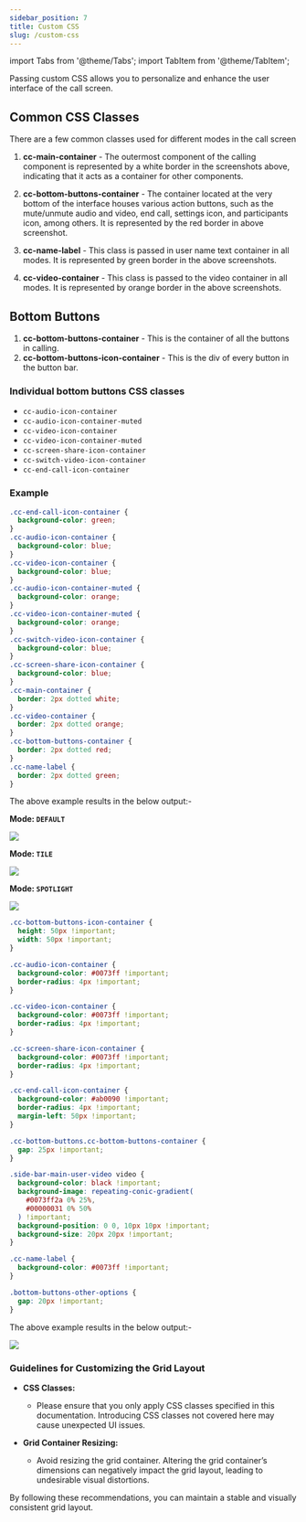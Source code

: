 ```yaml
---
sidebar_position: 7
title: Custom CSS
slug: /custom-css
---
```


import Tabs from '@theme/Tabs';
import TabItem from '@theme/TabItem';

Passing custom CSS allows you to personalize and enhance the user interface of the call screen.

## Common CSS Classes

There are a few common classes used for different modes in the call screen

1. **cc-main-container** - The outermost component of the calling component is represented by a white border in the screenshots above, indicating that it acts as a container for other components.

2. **cc-bottom-buttons-container** - The container located at the very bottom of the interface houses various action buttons, such as the mute/unmute audio and video, end call, settings icon, and participants icon, among others. It is represented by the red border in above screenshot.

3. **cc-name-label** - This class is passed in user name text container in all modes. It is represented by green border in the above screenshots.

4. **cc-video-container** - This class is passed to the video container in all modes. It is represented by orange border in the above screenshots.

## Bottom Buttons

1. **cc-bottom-buttons-container** - This is the container of all the buttons in calling.
2. **cc-bottom-buttons-icon-container** - This is the div of every button in the button bar.

### Individual bottom buttons CSS classes

- `cc-audio-icon-container`
- `cc-audio-icon-container-muted`
- `cc-video-icon-container`
- `cc-video-icon-container-muted`
- `cc-screen-share-icon-container`
- `cc-switch-video-icon-container`
- `cc-end-call-icon-container`

### **Example**

<Tabs>
<TabItem value="CSS" label="CSS">

```css
.cc-end-call-icon-container {
  background-color: green;
}
.cc-audio-icon-container {
  background-color: blue;
}
.cc-video-icon-container {
  background-color: blue;
}
.cc-audio-icon-container-muted {
  background-color: orange;
}
.cc-video-icon-container-muted {
  background-color: orange;
}
.cc-switch-video-icon-container {
  background-color: blue;
}
.cc-screen-share-icon-container {
  background-color: blue;
}
.cc-main-container {
  border: 2px dotted white;
}
.cc-video-container {
  border: 2px dotted orange;
}
.cc-bottom-buttons-container {
  border: 2px dotted red;
}
.cc-name-label {
  border: 2px dotted green;
}
```

</TabItem>
</Tabs>

The above example results in the below output:-

**Mode: `DEFAULT`**

![](./asset/0wq9o8e3el3e41hs1575xiyhybemns1inp3nv4fzji09chlmzwcxe0x2z4k5tz32.png)

**Mode: `TILE`**

![](./asset/88nhrrr1z95e78wy4t0k4pz8c9zcaxhphmrv0db07w4g2eqmf8haza2lb2kyfnb1.png)

**Mode: `SPOTLIGHT`**

![](./asset/ivplmg27823qlaxthfhug5ihcebjfzif5dobx2pdl3x07x9qu18ai3fu98tz0t6u.png)

<Tabs>
<TabItem value="CSS" label="CSS">

```css
.cc-bottom-buttons-icon-container {
  height: 50px !important;
  width: 50px !important;
}

.cc-audio-icon-container {
  background-color: #0073ff !important;
  border-radius: 4px !important;
}

.cc-video-icon-container {
  background-color: #0073ff !important;
  border-radius: 4px !important;
}

.cc-screen-share-icon-container {
  background-color: #0073ff !important;
  border-radius: 4px !important;
}

.cc-end-call-icon-container {
  background-color: #ab0090 !important;
  border-radius: 4px !important;
  margin-left: 50px !important;
}

.cc-bottom-buttons.cc-bottom-buttons-container {
  gap: 25px !important;
}

.side-bar-main-user-video video {
  background-color: black !important;
  background-image: repeating-conic-gradient(
    #0073ff2a 0% 25%,
    #00000031 0% 50%
  ) !important;
  background-position: 0 0, 10px 10px !important;
  background-size: 20px 20px !important;
}

.cc-name-label {
  background-color: #0073ff !important;
}

.bottom-buttons-other-options {
  gap: 20px !important;
}
```

</TabItem>
</Tabs>

The above example results in the below output:-

![](./asset/98nyrur1z95e78wy4t0k4pz8c9zcbyhyimrv0db07w4g2eqmf8haza2lb2kyfnb1.png)

### Guidelines for Customizing the Grid Layout

- **CSS Classes:**

  - Please ensure that you only apply CSS classes specified in this documentation. Introducing CSS classes not covered here may cause unexpected UI issues.

- **Grid Container Resizing:**
  - Avoid resizing the grid container. Altering the grid container’s dimensions can negatively impact the grid layout, leading to undesirable visual distortions.

By following these recommendations, you can maintain a stable and visually consistent grid layout.
